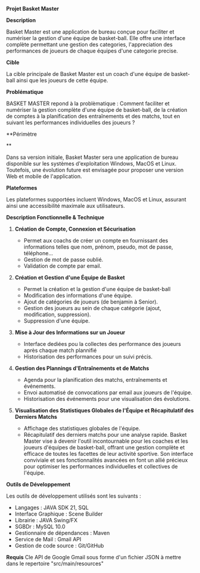 **Projet Basket Master**

**Description**

Basket Master est une application de bureau conçue pour faciliter et numériser la gestion d'une équipe de basket-ball. Elle offre une interface complète permettant une gestion des categories, l'appreciation des performances de joueurs de chaque équipes d'une categorie precise.

**Cible**

La cible principale de Basket Master est un coach d'une équipe de basket-ball ainsi que les joueurs de cette équipe.

**Problématique**

BASKET MASTER repond à la problèmatique : Comment faciliter et numériser la gestion complète d'une équipe de basket-ball, de la création de comptes à la planification des entraînements et des matchs, tout en suivant les performances individuelles des joueurs ?

**Périmètre 

**

Dans sa version initiale, Basket Master sera une application de bureau disponible sur les systèmes d'exploitation Windows, MacOS et Linux. Toutefois, une évolution future est envisagée pour proposer une version Web et mobile de l'application.

**Plateformes**

Les plateformes supportées incluent Windows, MacOS et Linux, assurant ainsi une accessibilité maximale aux utilisateurs.

**Description Fonctionnelle & Technique**

1. **Création de Compte, Connexion et Sécurisation**
   - Permet aux coachs de créer un compte en fournissant des informations telles que nom, prénom, pseudo, mot de passe, téléphone...
   - Gestion de mot de passe oublié.
   - Validation de compte par email.

2. **Création et Gestion d'une Équipe de Basket**
   - Permet la création et la gestion d'une équipe de basket-ball
   - Modification des informations d'une équipe.
   - Ajout de catégories de joueurs (de benjamin à Senior).
   - Gestion des joueurs au sein de chaque catégorie (ajout, modification, suppression).
   - Suppression d'une équipe.

3. **Mise à Jour des Informations sur un Joueur**
   - Interface dediées pou la collectes des performance des joueurs après chaque match plannifié
   - Historisation des performances pour un suivi précis.

4. **Gestion des Plannings d'Entraînements et de Matchs**
   - Agenda pour la planification des matchs, entraînements et événements.
   - Envoi automatisé de convocations par email aux joueurs de l'équipe.
   - Historisation des événements pour une visualisation des évolutions.

5. **Visualisation des Statistiques Globales de l'Équipe et Récapitulatif des Derniers Matchs**
   - Affichage des statistiques globales de l'équipe.
   - Récapitulatif des derniers matchs pour une analyse rapide.
     Basket Master vise à devenir l'outil incontournable pour les coaches et les joueurs d'équipes de basket-ball, offrant une gestion complète et efficace de toutes les facettes de leur activité sportive. Son interface conviviale et ses fonctionnalités avancées en font un allié précieux pour optimiser les performances individuelles et collectives de l'équipe.

**Outils de Développement**

Les outils de développement utilisés sont les suivants :
- Langages : JAVA SDK 21, SQL
- Interface Graphique  :  Scene Builder 
- Librairie : JAVA Swing/FX
- SGBDr : MySQL 10.0
- Gestionnaire de dépendances : Maven
- Service de Mail :  Gmail API
- Gestion de code source :  Git/GitHub
  
**Requis**
  Cle API de Google Gmail sous forme d'un fichier JSON à mettre dans le repertoire "src/main/resources"

